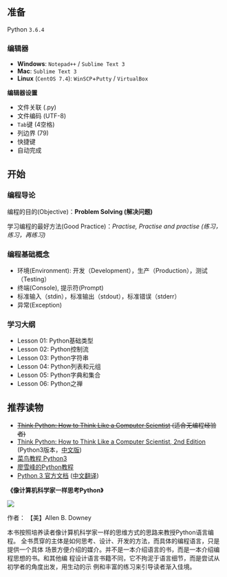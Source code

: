 ## 准备

Python `3.6.4`

### 编辑器

- **Windows**: `Notepad++` / `Sublime Text 3`
- **Mac**: `Sublime Text 3`
- **Linux** (`CentOS 7.4`): `WinSCP`+`Putty` / `VirtualBox`

**编辑器设置**

- 文件关联 (.py)
- 文件编码 (UTF-8)
- `Tab`键 (4空格)
- 列边界 (79)
- 快捷键
- 自动完成

## 开始

### 编程导论

编程的目的(Objective)：**Problem Solving (解决问题)**

学习编程的最好方法(Good Practice)：*Practise, Practise and practise (练习，练习，再练习)*

### 编程基础概念

- 环境(Environment): 开发（Development），生产（Production），测试（Testing）
- 终端(Console), 提示符(Prompt)
- 标准输入（stdin），标准输出（stdout），标准错误（stderr）
- 异常(Exception)

### 学习大纲

- Lesson 01: Python基础类型
- Lesson 02: Python控制流
- Lesson 03: Python字符串
- Lesson 04: Python列表和元组
- Lesson 05: Python字典和集合
- Lesson 06: Python之禅

## 推荐读物

- <del>[Think Python: How to Think Like a Computer Scientist](http://www.greenteapress.com/thinkpython/html/index.html) (适合无编程经验者)</del>
- [Think Python: How to Think Like a Computer Scientist, 2nd Edition](http://www.greenteapress.com/thinkpython2/html/index.html) (Python3版本，[中文版](https://www.gitbook.com/book/cycleuser/think-python/details))
- [菜鸟教程 Python3](http://www.runoob.com/python3/python3-tutorial.html)
- [廖雪峰的Python教程](https://www.liaoxuefeng.com/wiki/0014316089557264a6b348958f449949df42a6d3a2e542c000)
- [Python 3 官方文档](https://docs.python.org/3/) ([中文翻译](http://python.usyiyi.cn/))

**《像计算机科学家一样思考Python》**

![](https://raw.githubusercontent.com/leven-cn/PythonStart/v0.0.1/figures/think_python2_medium.jpg)

作者： 【美】Allen B. Downey

本书按照培养读者像计算机科学家一样的思维方式的思路来教授Python语言编程。
全书贯穿的主体是如何思考、设计、开发的方法，而具体的编程语言，只是提供一个具体
场景方便介绍的媒介。并不是一本介绍语言的书，而是一本介绍编程思想的书。和其他编
程设计语言书籍不同，它不拘泥于语言细节，而是尝试从初学者的角度出发，用生动的示
例和丰富的练习来引导读者渐入佳境。
